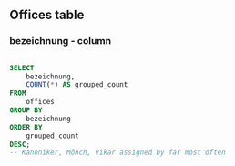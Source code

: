 
## Offices table


### bezeichnung - column

```SQL

SELECT 
	bezeichnung,
    COUNT(*) AS grouped_count
FROM 
	offices
GROUP BY
	bezeichnung
ORDER BY
	grouped_count
DESC;
-- Kanoniker, Mönch, Vikar assigned by far most often


```